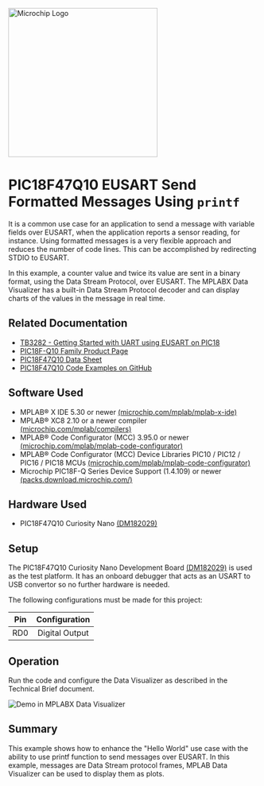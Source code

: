 <a href="https://www.microchip.com" rel="nofollow"><img src="./images/MicrochipLogo.png" alt="Microchip Logo" width="300" /></a>

# PIC18F47Q10 EUSART Send Formatted Messages Using `printf`

It is a common use case for an application to send a message with variable fields over EUSART, when the
application reports a sensor reading, for instance. Using formatted messages is a very flexible approach and reduces the number of code lines. This can be accomplished by redirecting STDIO to EUSART.

In this example, a counter value and twice its value are sent in a binary format, using the Data Stream Protocol, over EUSART. The MPLABX Data Visualizer has a built-in Data Stream Protocol decoder and can display charts of the
values in the message in real time.

## Related Documentation

- [TB3282 - Getting Started with UART using EUSART on PIC18](https://www.microchip.com/wwwappnotes/appnotes.aspx?appnote=en1003086)
- [PIC18F-Q10 Family Product Page](https://www.microchip.com/design-centers/8-bit/pic-mcus/device-selection/pic18f-q10-product-family)
- [PIC18F47Q10 Data Sheet](http://ww1.microchip.com/downloads/en/DeviceDoc/40002043D.pdf)
- [PIC18F47Q10 Code Examples on GitHub](https://github.com/microchip-pic-avr-examples?q=pic18f47q10-cnano&type=&language=)

## Software Used

- MPLAB® X IDE 5.30 or newer [(microchip.com/mplab/mplab-x-ide)](http://www.microchip.com/mplab/mplab-x-ide)
- MPLAB® XC8 2.10 or a newer compiler [(microchip.com/mplab/compilers)](http://www.microchip.com/mplab/compilers)
- MPLAB® Code Configurator (MCC) 3.95.0 or newer [(microchip.com/mplab/mplab-code-configurator)](https://www.microchip.com/mplab/mplab-code-configurator)
- MPLAB® Code Configurator (MCC) Device Libraries PIC10 / PIC12 / PIC16 / PIC18 MCUs [(microchip.com/mplab/mplab-code-configurator)](https://www.microchip.com/mplab/mplab-code-configurator)
- Microchip PIC18F-Q Series Device Support (1.4.109) or newer [(packs.download.microchip.com/)](https://packs.download.microchip.com/)

## Hardware Used

- PIC18F47Q10 Curiosity Nano [(DM182029)](https://www.microchip.com/Developmenttools/ProductDetails/DM182029)

## Setup

The PIC18F47Q10 Curiosity Nano Development Board [(DM182029)](https://www.microchip.com/Developmenttools/ProductDetails/DM182029) is used as the test platform. It has an onboard debugger that acts as an USART to USB convertor so no further hardware is needed.

The following configurations must be made for this project:

| Pin | Configuration  |
| :-: | :------------: |
| RD0 | Digital Output |

## Operation

Run the code and configure the Data Visualizer as described in the Technical Brief document.

![Demo in MPLABX Data Visualizer](./images/demo.png)

## Summary

This example shows how to enhance the "Hello World" use case with the ability to use printf function to send
messages over EUSART. In this example, messages are Data Stream protocol frames, MPLAB Data Visualizer
can be used to display them as plots.
